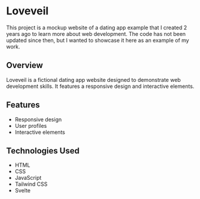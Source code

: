 # Loveveil

This project is a mockup website of a dating app example that I created 2 years ago to learn more about web development. The code has not been updated since then, but I wanted to showcase it here as an example of my work.

## Overview

Loveveil is a fictional dating app website designed to demonstrate web development skills. It features a responsive design and interactive elements.

## Features

- Responsive design
- User profiles
- Interactive elements

## Technologies Used

- HTML
- CSS
- JavaScript
- Tailwind CSS
- Svelte

